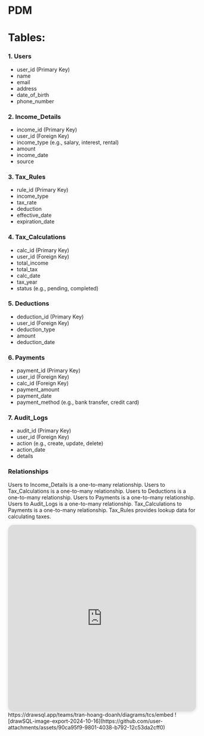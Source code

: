 # PDM

# Tables:

### 1. Users

- user_id (Primary Key)
- name
- email
- address
- date_of_birth
- phone_number

### 2. Income_Details

- income_id (Primary Key)
- user_id (Foreign Key)
- income_type (e.g., salary, interest, rental)
- amount
- income_date
- source

### 3. Tax_Rules

- rule_id (Primary Key)
- income_type
- tax_rate
- deduction
- effective_date
- expiration_date

### 4. Tax_Calculations

- calc_id (Primary Key)
- user_id (Foreign Key)
- total_income
- total_tax
- calc_date
- tax_year
- status (e.g., pending, completed)

### 5. Deductions

- deduction_id (Primary Key)
- user_id (Foreign Key)
- deduction_type
- amount
- deduction_date

### 6. Payments

- payment_id (Primary Key)
- user_id (Foreign Key)
- calc_id (Foreign Key)
- payment_amount
- payment_date
- payment_method (e.g., bank transfer, credit card)

### 7. Audit_Logs

- audit_id (Primary Key)
- user_id (Foreign Key)
- action (e.g., create, update, delete)
- action_date
- details

### Relationships
Users to Income_Details is a one-to-many relationship.
Users to Tax_Calculations is a one-to-many relationship.
Users to Deductions is a one-to-many relationship.
Users to Payments is a one-to-many relationship.
Users to Audit_Logs is a one-to-many relationship.
Tax_Calculations to Payments is a one-to-many relationship.
Tax_Rules provides lookup data for calculating taxes.

<iframe width="100%" height="500px" style="box-shadow: 0 2px 8px 0 rgba(63,69,81,0.16); border-radius:15px;" allowtransparency="true" allowfullscreen="true" scrolling="no" title="Embedded DrawSQL IFrame" frameborder="0" src="https://drawsql.app/teams/tran-hoang-doanh/diagrams/tcs/embed"></iframe>
https://drawsql.app/teams/tran-hoang-doanh/diagrams/tcs/embed
![drawSQL-image-export-2024-10-16](https://github.com/user-attachments/assets/90ca95f9-9801-4038-b792-12c53da2cff0)


